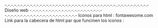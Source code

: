 -.-.-.-.-.-.-.-.-.-.-.-.-.-.-.-.-.-.-.-.-.-.-.-.-.-.-.-.-.-.-.-.-.-.-..-.-.-.-.-.-.-.-.-.- 
Diseño web
-.-.-.-.-.-.-.-.-.-.-.-.-.-.-.-.-.-.-.-.-.-.--.-.-.-.-.-.-.-.-.-.-.-.-.-.-.-.-.-.-.-.-.-.-
Iconos para html : fontawesome.com
Link para la cabecera de html par que funcinen los iconos : <link rel="stylesheet" href="https://cdnjs.cloudflare.com/ajax/libs/font-awesome/6.6.0/css/all.min.css" integrity="sha512-Kc323vGBEqzTmouAECnVceyQqyqdsSiqLQISBL29aUW4U/M7pSPA/gEUZQqv1cwx4OnYxTxve5UMg5GT6L4JJg==" crossorigin="anonymous" referrerpolicy="no-referrer" />
